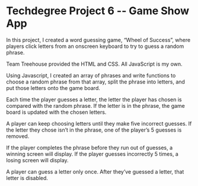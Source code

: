 # Techdegree Project 6 -- Game Show App

In this project, I created a word guessing game, “Wheel of Success”, where players click letters from an onscreen keyboard to try to guess a random phrase.

Team Treehouse provided the HTML and CSS. All JavaScript is my own.

Using Javascript, I created an array of phrases and write functions to choose a random phrase from that array, split the phrase into letters, and put those letters onto the game board.

Each time the player guesses a letter, the letter the player has chosen is compared with the random phrase. If the letter is in the phrase, the game board is updated with the chosen letters.

A player can keep choosing letters until they make five incorrect guesses. If the letter they chose isn’t in the phrase, one of the player’s 5 guesses is removed.

If the player completes the phrase before they run out of guesses, a winning screen will display. If the player guesses incorrectly 5 times, a losing screen will display.

A player can guess a letter only once. After they’ve guessed a letter, that letter is disabled.

